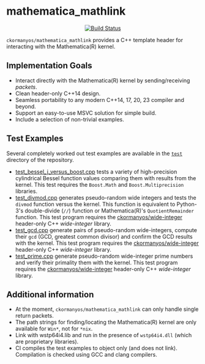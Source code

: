 mathematica_mathlink
==================

<p align="center">
    <a href="https://github.com/ckormanyos/mathematica_mathlink/actions">
        <img src="https://github.com/ckormanyos/mathematica_mathlink/actions/workflows/mathematica_mathlink.yml/badge.svg" alt="Build Status"></a>
</p>

`ckormanyos/mathematica_mathlink` provides a C++ template header
for interacting with the Mathematica(R) kernel.

## Implementation Goals

  - Interact directly with the Mathematica(R) kernel by sending/receiving _packets_.
  - Clean header-only C++14 design.
  - Seamless portability to any modern C++14, 17, 20, 23 compiler and beyond.
  - Support an easy-to-use MSVC solution for simple build.
  - Include a selection of non-trivial examples.

## Test Examples

Several completely worked out test examples are available in the
[`test`](./test) directory of the repository.

  - [test_bessel_j_versus_boost.cpp](./test/test_bessel_j_versus_boost.cpp) tests a variety of high-precision cylindrical Bessel function values comparing them with results from the kernel. This test requires the `Boost.Math` and `Boost.Multiprecision` libraries.
  - [test_divmod.cpp](./test/test_divmod.cpp) generates pseudo-random wide integers and tests the `divmod` function versus the kernel. This function is equivalent to Python-3's double-divide (`//`) function or Mathematica(R)'s `QuotientRemainder` function. This test program requires the [ckormanyos/wide-integer](https://github.com/ckormanyos/wide-integer) header-only C++ _wide_-_integer_ library.
  - [test_gcd.cpp](./test/test_gcd.cpp) generate pairs of pseudo-random wide-integers, compute their `gcd` (GCD, greatest common divisor) and confirm the GCD results with the kernel. This test program requires the [ckormanyos/wide-integer](https://github.com/ckormanyos/wide-integer) header-only C++ _wide_-_integer_ library.
  - [test_prime.cpp](./test/test_prime.cpp) generate pseudo-random wide-integer prime numbers and verify their primality them with the kernel. This test program requires the [ckormanyos/wide-integer](https://github.com/ckormanyos/wide-integer) header-only C++ _wide_-_integer_ library.

## Additional information

  - At the moment, `ckormanyos/mathematica_mathlink` can only handle single return packets.
  - The path strings for finding/locating the Mathematica(R) kernel are only available for `Win*`, not for `*nix`.
  - Link with wstp64i4.lib and run in the presence of `wstp64i4.dll` (which are proprietary libraries).
  - CI compiles the test examples to object only (and does not link). Compilation is checked using GCC and clang compilers.
